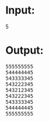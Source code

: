 # Input:
5
# Output:
<pre>
555555555                                                                                                                                       
544444445                                                                                                                                       
543333345                                                                                                                                       
543222345                                                                                                                                       
543212345                                                                                                                                       
543222345                                                                                                                                       
543333345                                                                                                                                       
544444445                                                                                                                                       
555555555   
</pre>

